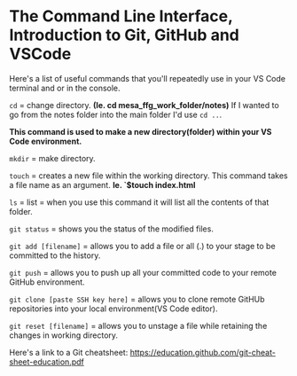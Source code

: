 # The Command Line Interface, Introduction to Git, GitHub and VSCode

Here's a list of useful commands that you'll repeatedly use in your VS Code terminal and or in the console.

`cd` = change directory.
**(Ie. cd mesa_ffg_work_folder/notes)**
If I wanted to go from the notes folder into the main folder I'd use `cd ..`.

**This command is used to make a new directory(folder) within your VS Code environment.**
<br>

`mkdir` = make directory.

`touch` = creates a new file within the working directory. This command takes a file name as an argument.
**Ie. `$touch index.html**

`ls` = list = when you use this command it will list all the contents of that folder.

`git status` = shows you the status of the modified files.

`git add [filename]` = allows you to add a file or all (.) to your stage to be committed to the history.

`git push` = allows you to push up all your committed code to your remote GitHub environment.

`git clone [paste SSH key here]` = allows you to clone remote GitHUb repositories into your local environment(VS Code editor).

`git reset [filename]` = allows you to unstage a file while retaining the changes in working directory.

Here's a link to a Git cheatsheet:
https://education.github.com/git-cheat-sheet-education.pdf

